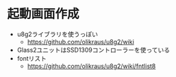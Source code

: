 # 起動画面作成
- u8g2ライブラリを使うっぽい
  - https://github.com/olikraus/u8g2/wiki
- Glass2ユニットはSSD1309コントローラーを使っている
- fontリスト
  - https://github.com/olikraus/u8g2/wiki/fntlist8